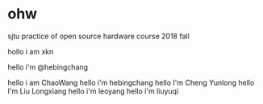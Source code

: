 # ohw
sjtu practice of open source hardware course 2018 fall

hollo i am xkn

hello i'm @hebingchang

hello i am ChaoWang
hello i'm hebingchang
hello I'm Cheng Yunlong
hello I'm Liu Longxiang
hello i'm leoyang
hello i'm liuyuqi
